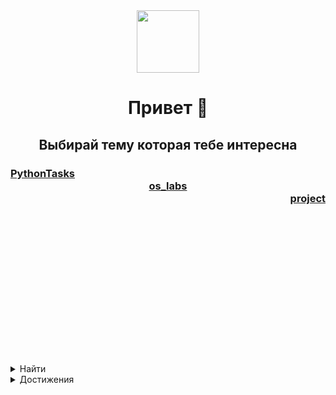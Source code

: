 <div id="header" align="center">
  <img src="https://media.giphy.com/media/M9gbBd9nbDrOTu1Mqx/giphy.gif" width="100"/>
</div>
<h1 align="center">
  Привет 👋
</h1>
<h2 align="center">
  Выбирай тему которая тебе интересна
</h2>
<h3>
  <div><a href="https://github.com/ZadireyEvgeny/Python" >PythonTasks</a></div>
  <div align="center"><a href="https://github.com/ZadireyEvgeny/os_labs" >os_labs</a></div>
  <div align="right"><a href="https://github.com/ZadireyEvgeny/project" >project</a></div>
</h3>
<br>
<br>
<br>
<br>
<br>
<br>
<br>
<br>
<br>
<br>
<br>
<br>
<br>
<br>
<details><summary>Найти</summary><br><div align="center"><b>
  <div id="badges">
  <a href="#" target="_blank">
    <img src="https://img.shields.io/badge/-Instagram-090909?style=for-the-badge&logo=instagram&logoColor=B4068E" alt="instagram"/>
  </a>
  <a href="https://t.me/ZadireyEvgeny" target="_blank">
    <img src="https://img.shields.io/badge/-Telegram-090909?style=for-the-badge&logo=telegram&logoColor=27A0D9" alt="telegram"/>
  </a>
  <a href="https://vk.com/id638229376" target="_blank">
    <img src="https://img.shields.io/badge/-Vkontakte-090909?style=for-the-badge&logo=Vk&logoColor=4F7DB3" alt="vk"/>
  </a>
  </div>
</b></details></div>
<details><summary>Достижения</summary><br><div align="center"><b>Простите но у этого человека их нет</b></details></div>
